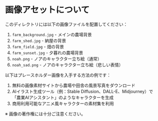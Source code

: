 # 画像アセットについて

このディレクトリには以下の画像ファイルを配置してください：

1. `farm_background.jpg` - メインの農場背景
2. `farm_shed.jpg` - 納屋の背景
3. `farm_field.jpg` - 畑の背景
4. `farm_sunset.jpg` - 夕暮れの農場背景
5. `noah.png` - ノアのキャラクター立ち絵（通常）
6. `noah_sad.png` - ノアのキャラクター立ち絵（悲しい表情）

以下はプレースホルダー画像を入手する方法の例です：

1. 無料の画像素材サイトから農場や田舎の風景写真をダウンロード
2. AIイラスト生成ツール（例：Stable Diffusion、DALL-E、Midjourney）で「農業AIアシスタント」のようなキャラクターを生成
3. 商用利用可能なアニメ風キャラクターの素材集を利用

※ 画像の著作権には十分ご注意ください。